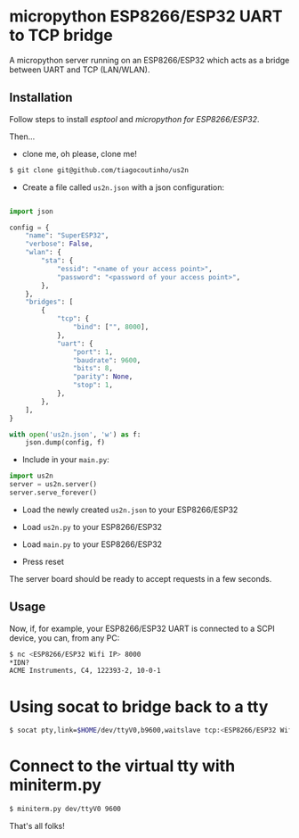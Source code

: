 # micropython ESP8266/ESP32 UART to TCP bridge

A micropython server running on an ESP8266/ESP32 which acts as a bridge
between UART and TCP (LAN/WLAN).

## Installation

Follow steps to install *esptool* and *micropython for ESP8266/ESP32*.

Then...

* clone me, oh please, clone me!

```bash
$ git clone git@github.com/tiagocoutinho/us2n
```

* Create a file called `us2n.json` with a json configuration:

```python

import json

config = {
    "name": "SuperESP32",
    "verbose": False,
    "wlan": {
        "sta": {
            "essid": "<name of your access point>",
            "password": "<password of your access point>",
        },
    },
    "bridges": [
        {
            "tcp": {
                "bind": ["", 8000],
            },
            "uart": {
                "port": 1,
                "baudrate": 9600,
                "bits": 8,
                "parity": None,
                "stop": 1,
            },
        },
    ],
}

with open('us2n.json', 'w') as f:
    json.dump(config, f)

```

* Include in your `main.py`:

```python
import us2n
server = us2n.server()
server.serve_forever()
```

* Load the newly created `us2n.json` to your ESP8266/ESP32

* Load `us2n.py` to your ESP8266/ESP32

* Load `main.py` to your ESP8266/ESP32

* Press reset

The server board should be ready to accept requests in a few seconds.


## Usage

Now, if, for example, your ESP8266/ESP32 UART is connected to a SCPI device,
you can, from any PC:

```bash
$ nc <ESP8266/ESP32 Wifi IP> 8000
*IDN?
ACME Instruments, C4, 122393-2, 10-0-1

```
# Using socat to bridge back to a tty
```bash
$ socat pty,link=$HOME/dev/ttyV0,b9600,waitslave tcp:<ESP8266/ESP32 Wifi IP>:8000
```
# Connect to the virtual tty with miniterm.py
```bash
$ miniterm.py dev/ttyV0 9600
```
That's all folks!
